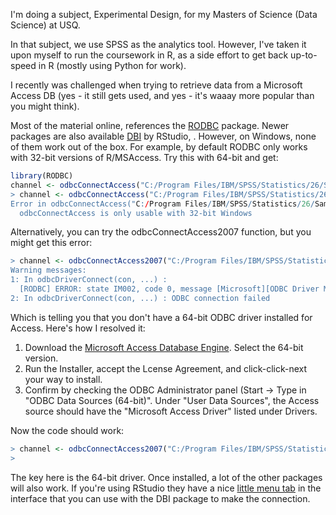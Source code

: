 I'm doing a subject, Experimental Design, for my Masters of Science (Data Science) at USQ.

In that subject, we use SPSS as the analytics tool.  However, I've taken it upon myself to run the coursework in R, as a side effort to get back up-to-speed in R (mostly using Python for work).

I recently was challenged when trying to retrieve data from a Microsoft Access DB (yes - it still gets used, and yes - it's waaay more popular than you might think).

Most of the material online, references the [RODBC](https://cran.r-project.org/web/packages/RODBC/index.html) package. Newer packages are also available [DBI]() by RStudio, .  However, on Windows, none of them work out of the box.  For example, by default RODBC only works with 32-bit versions of R/MSAccess. Try this with 64-bit and get:

```r
library(RODBC)
channel <- odbcConnectAccess("C:/Program Files/IBM/SPSS/Statistics/26/Samples/English/demo.mdb")
> channel <- odbcConnectAccess("C:/Program Files/IBM/SPSS/Statistics/26/Sample$
Error in odbcConnectAccess("C:/Program Files/IBM/SPSS/Statistics/26/Samples/English/demo.mdb") : 
  odbcConnectAccess is only usable with 32-bit Windows
```
Alternatively, you can try the odbcConnectAccess2007 function, but you might get this error:
```r
> channel <- odbcConnectAccess2007("C:/Program Files/IBM/SPSS/Statistics/26/Sa$
Warning messages:
1: In odbcDriverConnect(con, ...) :
  [RODBC] ERROR: state IM002, code 0, message [Microsoft][ODBC Driver Manager] Data source name not found and no default driver specified
2: In odbcDriverConnect(con, ...) : ODBC connection failed
```
Which is telling you that you don't have a 64-bit ODBC driver installed for Access.
Here's how I resolved it:
1. Download the [Microsoft Access Database Engine](https://www.microsoft.com/en-us/download/details.aspx?id=54920).  Select the 64-bit version.
2. Run the Installer, accept the Lcense Agreement, and click-click-next your way to install.
3. Confirm by checking the ODBC Administrator panel (Start -> Type in "ODBC Data Sources (64-bit)".  Under "User Data Sources", the Access source should have the "Microsoft Access Driver" listed under Drivers.

Now the code should work:
```r
> channel <- odbcConnectAccess2007("C:/Program Files/IBM/SPSS/Statistics/26/Sa$
> 
```
The key here is the 64-bit driver.  Once installed, a lot of the other packages will also work.  If you're using RStudio they have a nice [little menu tab](https://db.rstudio.com/rstudio/connections/) in the interface that you can use with the DBI package to make the connection.
